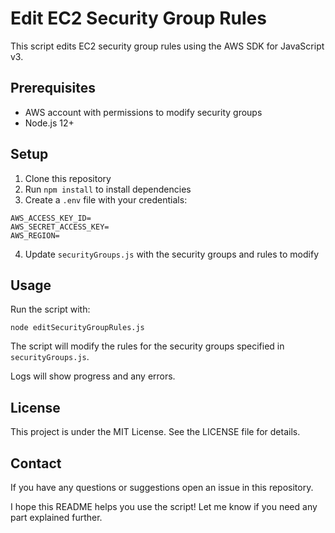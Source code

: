 # Edit EC2 Security Group Rules

This script edits EC2 security group rules using the AWS SDK for JavaScript v3.

## Prerequisites

- AWS account with permissions to modify security groups
- Node.js 12+ 

## Setup

1. Clone this repository
2. Run `npm install` to install dependencies
3. Create a `.env` file with your credentials:

```
AWS_ACCESS_KEY_ID=
AWS_SECRET_ACCESS_KEY=
AWS_REGION=
```

4. Update `securityGroups.js` with the security groups and rules to modify

## Usage

Run the script with:

```
node editSecurityGroupRules.js
```

The script will modify the rules for the security groups specified in `securityGroups.js`.

Logs will show progress and any errors.

## License

This project is under the MIT License. See the LICENSE file for details.

## Contact

If you have any questions or suggestions open an issue in this repository.

I hope this README helps you use the script! Let me know if you need any part explained further.
